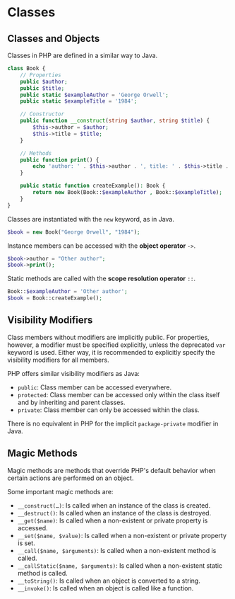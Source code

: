 # Classes

## Classes and Objects

Classes in PHP are defined in a similar way to Java.
```php
class Book {
    // Properties
    public $author;
    public $title;
    public static $exampleAuthor = 'George Orwell';
    public static $exampleTitle = '1984';

    // Constructor
    public function __construct(string $author, string $title) {
        $this->author = $author;
        $this->title = $title;
    }

    // Methods
    public function print() {
        echo 'author: ' . $this->author . ', title: ' . $this->title . "\n";
    }

    public static function createExample(): Book {
        return new Book(Book::$exampleAuthor , Book::$exampleTitle);
    }
}
```
Classes are instantiated with the `new` keyword, as in Java.
```php
$book = new Book("George Orwell", "1984");
```
Instance members can be accessed with the **object operator** `->`.
```php
$book->author = "Other author";
$book->print();
```
Static methods are called with the **scope resolution operator** `::`.
```php
Book::$exampleAuthor = 'Other author';
$book = Book::createExample();
```

## Visibility Modifiers

Class members without modifiers are implicitly public. For properties, however, a modifier must be specified explicitly, unless the deprecated `var` keyword is used. Either way, it is recommended to explicitly specify the visibility modifiers for all members.

PHP offers similar visibility modifiers as Java:
- `public`: Class member can be accessed everywhere.
- `protected`: Class member can be accessed only within the class itself and by inheriting and parent classes.
- `private`: Class member can only be accessed within the class.

There is no equivalent in PHP for the implicit `package-private` modifier in Java.

## Magic Methods

Magic methods are methods that override PHP's default behavior when certain actions are performed on an object.

Some important magic methods are:
- `__construct(…)`: Is called when an instance of the class is created.
- `__destruct()`: Is called when an instance of the class is destroyed.
- `__get($name)`: Is called when a non-existent or private property is accessed.
- `__set($name, $value)`: Is called when a non-existent or private property is set.
- `__call($name, $arguments)`: Is called when a non-existent method is called.
- `__callStatic($name, $arguments)`: Is called when a non-existent static method is called.
- `__toString()`: Is called when an object is converted to a string.
- `__invoke()`: Is called when an object is called like a function.
